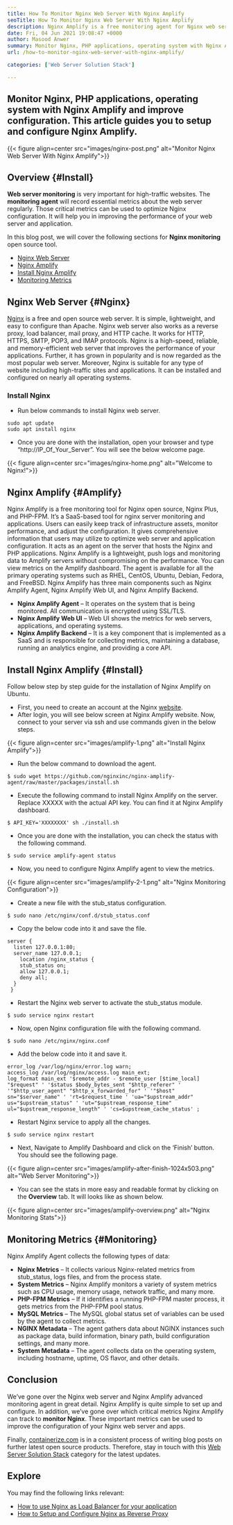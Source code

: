 ```yaml
---
title: How To Monitor Nginx Web Server With Nginx Amplify
seoTitle: How To Monitor Nginx Web Server With Nginx Amplify
description: Nginx Amplify is a free monitoring agent for Nginx web server and PHP applications. This article is about How To Monitor Nginx Web Server With Nginx Amplify
date: Fri, 04 Jun 2021 19:08:47 +0000
author: Masood Anwer
summary: Monitor Nginx, PHP applications, operating system with Nginx Amplify and improve configuration. This article guides you to setup and configure Nginx Amplify.
url: /how-to-monitor-nginx-web-server-with-nginx-amplify/

categories: ['Web Server Solution Stack']

---
```

## Monitor Nginx, PHP applications, operating system with Nginx Amplify and improve configuration. This article guides you to setup and configure Nginx Amplify.

{{< figure align=center src="images/nginx-post.png" alt="Monitor Nginx Web Server With Nginx Amplify">}}  

## Overview {#Install}

**Web server monitoring** is very important for high-traffic websites. The **monitoring agent** will record essential metrics about the web server regularly. Those critical metrics can be used to optimize Nginx configuration. It will help you in improving the performance of your web server and application.

In this blog post, we will cover the following sections for **Nginx monitoring** open source tool.

  * [Nginx Web Server][1]
  * [Nginx Amplify][2]
  * [Install Nginx Amplify][3]
  * [Monitoring Metrics][4]

## Nginx Web Server {#Nginx}

[Nginx][5] is a free and open source web server. It is simple, lightweight, and easy to configure than Apache. Nginx web server also works as a reverse proxy, load balancer, mail proxy, and HTTP cache. It works for HTTP, HTTPS, SMTP, POP3, and IMAP protocols. Nginx is a high-speed, reliable, and memory-efficient web server that improves the performance of your applications. Further, it has grown in popularity and is now regarded as the most popular web server. Moreover, Nginx is suitable for any type of website including high-traffic sites and applications. It can be installed and configured on nearly all operating systems.

### Install Nginx

  * Run below commands to install Nginx web server.


```
sudo apt update
sudo apt install nginx
```


  * Once you are done with the installation, open your browser and type “http://IP\_Of\_Your_Server”. You will see the below welcome page.

{{< figure align=center src="images/nginx-home.png" alt="Welcome to Nginx!">}}  

## Nginx Amplify {#Amplify}

Nginx Amplify is a free monitoring tool for Nginx open source, Nginx Plus, and PHP-FPM. It’s a SaaS-based tool for nginx server monitoring and applications. Users can easily keep track of infrastructure assets, monitor performance, and adjust the configuration. It gives comprehensive information that users may utilize to optimize web server and application configuration. It acts as an agent on the server that hosts the Nginx and PHP applications. Nginx Amplify is a lightweight, push logs and monitoring data to Amplify servers without compromising on the performance. You can view metrics on the Amplify dashboard. The agent is available for all the primary operating systems such as RHEL, CentOS, Ubuntu, Debian, Fedora, and FreeBSD. Nginx Amplify has three main components such as Nginx Amplify Agent, Nginx Amplify Web UI, and Nginx Amplify Backend.

  * **Nginx Amplify Agent** – It operates on the system that is being monitored. All communication is encrypted using SSL/TLS.
  * **Nginx Amplify Web UI** – Web UI shows the metrics for web servers, applications, and operating systems.
  * **Nginx Amplify Backend** – It is a key component that is implemented as a SaaS and is responsible for collecting metrics, maintaining a database, running an analytics engine, and providing a core API.

## Install Nginx Amplify {#Install}

Follow below step by step guide for the installation of Nginx Amplify on Ubuntu.

  * First, you need to create an account at the Nginx [website][6].
  * After login, you will see below screen at Nginx Amplify website. Now, connect to your server via ssh and use commands given in the below steps.

{{< figure align=center src="images/amplify-1.png" alt="Install Nginx Amplify">}}  

  * Run the below command to download the agent.


```
$ sudo wget https://github.com/nginxinc/nginx-amplify-agent/raw/master/packages/install.sh
```


  * Execute the following command to install Nginx Amplify on the server. Replace XXXXX with the actual API key. You can find it at Nginx Amplify dashboard.


```
$ API_KEY='XXXXXXXX' sh ./install.sh
```


  * Once you are done with the installation, you can check the status with the following command.


```
$ sudo service amplify-agent status
```


  * Now, you need to configure Nginx Amplify agent to view the metrics. 

{{< figure align=center src="images/amplify-2-1.png" alt="Nginx Monitoring Configuration">}}  

  * Create a new file with the stub_status configuration.


```
$ sudo nano /etc/nginx/conf.d/stub_status.conf
```


  * Copy the below code into it and save the file.


```
server {
  listen 127.0.0.1:80;
  server_name 127.0.0.1;
    location /nginx_status {
    stub_status on;
    allow 127.0.0.1;
    deny all;
  }
 }
```


  * Restart the Nginx web server to activate the stub_status module.


```
$ sudo service nginx restart
```


  * Now, open Nginx configuration file with the following command.


```
$ sudo nano /etc/nginx/nginx.conf
```


  * Add the below code into it and save it.


```
error_log /var/log/nginx/error.log warn;
access_log /var/log/nginx/access.log main_ext;
log_format main_ext '$remote_addr - $remote_user [$time_local] "$request" ' '$status $body_bytes_sent "$http_referer" ' '"$http_user_agent" "$http_x_forwarded_for" ' '"$host" sn="$server_name" ' 'rt=$request_time ' 'ua="$upstream_addr" us="$upstream_status" ' 'ut="$upstream_response_time" ul="$upstream_response_length" ' 'cs=$upstream_cache_status' ;
```


  * Restart Nginx service to apply all the changes.


```
$ sudo service nginx restart
```


  * Next, Navigate to Amplify Dashboard and click on the ‘Finish’ button. You should see the following page.

{{< figure align=center src="images/amplify-after-finish-1024x503.png" alt="Web Server Monitoring">}}  

  * You can see the stats in more easy and readable format by clicking on the **Overview** tab. It will looks like as shown below.

{{< figure align=center src="images/amplify-overview.png" alt="Nginx Monitoring Stats">}}  

## Monitoring Metrics {#Monitoring}

Nginx Amplify Agent collects the following types of data:

  * **Nginx Metrics** – It collects various Nginx-related metrics from stub_status, logs files, and from the process state.
  * **System Metrics** – Nginx Amplify monitors a variety of system metrics such as CPU usage, memory usage, network traffic, and many more.
  * **PHP-FPM Metrics** – If it identifies a running PHP-FPM master process, it gets metrics from the PHP-FPM pool status.
  * **MySQL Metrics** – The MySQL global status set of variables can be used by the agent to collect metrics.
  * **NGINX Metadata** – The agent gathers data about NGINX instances such as package data, build information, binary path, build configuration settings, and many more.
  * **System Metadata** – The agent collects data on the operating system, including hostname, uptime, OS flavor, and other details.

## Conclusion

We’ve gone over the Nginx web server and Nginx Amplify advanced monitoring agent in great detail. Nginx Amplify is quite simple to set up and configure. In addition, we’ve gone over which critical metrics Nginx Amplify can track to **monitor Nginx**. These important metrics can be used to improve the configuration of your Nginx web server and apps.

Finally, [containerize.com][7] is in a consistent process of writing blog posts on further latest open source products. Therefore, stay in touch with this [Web Server Solution Stack][8] category for the latest updates.

## Explore

You may find the following links relevant:

  * [How to use Nginx as Load Balancer for your application][9]
  * [How to Setup and Configure Nginx as Reverse Proxy][10]

 [1]: #Nginx
 [2]: #Amplify
 [3]: #Install
 [4]: #Monitoring
 [5]: https://products.containerize.com/solution-stack/nginx
 [6]: https://amplify.nginx.com/signup/
 [7]: https://containerize.com
 [8]: https://blog.containerize.com/category/web-server-solution-stack/
 [9]: https://blog.containerize.com/web-server-solution-stack/how-to-use-nginx-as-load-balancer-for-your-application/

 [10]: https://blog.containerize.com/web-server-solution-stack/how-to-setup-and-configure-nginx-as-reverse-proxy/
